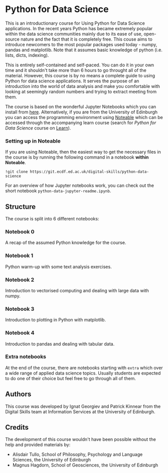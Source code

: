 # Python for Data Science
This is an introductionary course for Using Python for Data Science applications. In the recent years Python has became extremely popular within the data science communities mainly due to its ease of use, open-source nature and the fact that it is completely free. This couse aims to introduce newcomers to the most popular packages used today - numpy, pandas and matplotlib. Note that it assumes basic knowledge of python (i.e. lists, dicts, indexing).

This is entirely self-contained and self-paced. You can do it in your own time and it shouldn't take more than 6 hours to go throught all of the material. However, this course is by no means a complete guide to using Python for data science applications. It serves the purpose of an introduction into the world of data analysis and make you comfortable with looking at seemingly random numbers and trying to extract meeting from them.

The course is based on the wonderful Jupyter Notebooks which you can install from [here](http://jupyter.org/install). Alternatively, if you are from the University of Edinburgh you can access the programming environment using [Noteable](https://noteable.edina.ac.uk/) which can be accessed through the accompanying learn course (search for *Python for Data Science* course on [Learn](https://learn.ed.ac.uk)).

### Setting up in Noteable
If you are using Noteable, then the easiest way to get the necessary files in the course is by running the following command in a notebook **within Noteable**.
```
!git clone https://git.ecdf.ed.ac.uk/digital-skills/python-data-science
```
For an overview of how Jupyter notebooks work, you can check out the short notebook `python-data-jupyter-readme.ipynb`.

## Structure
The course is split into 6 different notebooks:

### Notebook 0
A recap of the assumed Python knowledge for the course.

### Notebook 1
Python warm-up with some text analysis exercises.

### Notebook 2
Introduction to vectorised computing and dealing with large data with numpy.

### Notebook 3
Introduction to plotting in Python with matplotlib.

### Notebook 4
Introduction to pandas and dealing with tabular data.

### Extra notebooks
At the end of the course, there are notebooks starting with `extra` which over a wide
range of applied data science topics. Usually students are expected to do one
of their choice but feel free to go through all of them.

## Authors
This course was developed by Ignat Georgiev and Patrick Kinnear from the Digital Skills team at Information Services at the University of Edinburgh.

## Credits
The development of this course wouldn't have been possible without the help and provided materials by:
- Alisdair Tullo, School of Philosophy, Psychology and Language Sciences, the University of Edinburgh
- Magnus Hagdorn, School of Geosciences, the University of Edinburgh
